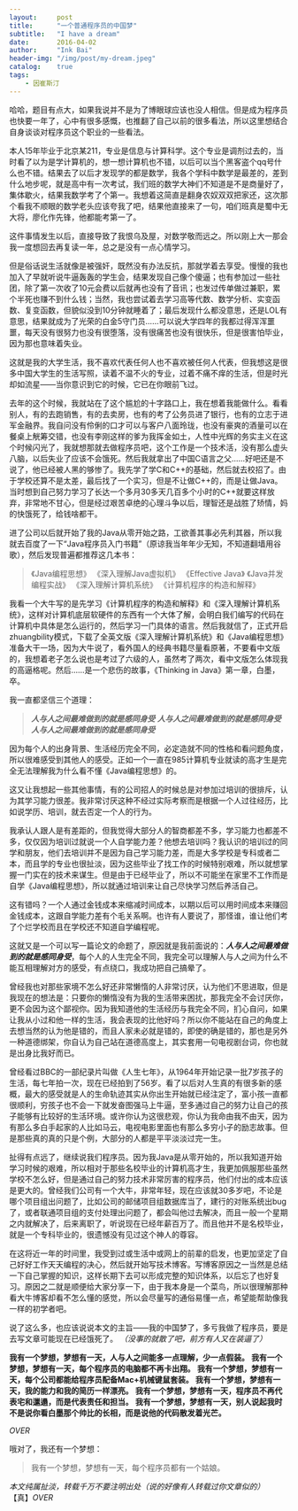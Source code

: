 ```yaml
---
layout:     post
title:      "一个普通程序员的中国梦"
subtitle:   "I have a dream"
date:       2016-04-02
author:     "Ink Bai"
header-img: "/img/post/my-dream.jpeg"
catalog:    true
tags:
    - 因崔斯汀
---
```


哈哈，题目有点大，如果我说并不是为了博眼球应该也没人相信。但是成为程序员也快要一年了，心中有很多感慨，也推翻了自己以前的很多看法，所以这里想结合自身谈谈对程序员这个职业的一些看法。

本人15年毕业于北京某211，专业是信息与计算科学。这个专业是调剂过去的，当时看了以为是学计算机的，想一想计算机也不错，以后可以当个黑客盗个qq号什么也不错。结果去了以后才发现学的都是数学，我各个学科中数学是最差的，差到什么地步呢，就是高中有一次考试，我们班的数学大神们不知道是不是商量好了，集体歇火，结果我数学考了个第一。我想着这简直是翻身农奴双双把家还，这次那个看我不顺眼的数学老头应该夸我了吧，结果他直接来了一句，咱们班真是蜀中无大将，廖化作先锋，他都能考第一了。

这件事情发生以后，直接导致了我恨乌及屋，对数学敬而远之。所以刚上大一那会我一度想回去再复读一年，总之是没有一点心情学习。

但是俗话说生活就像是被强奸，既然没有办法反抗，那就学着去享受。慢慢的我也加入了早就听说牛逼轰轰的学生会，结果发现自己像个傻逼；也有参加过一些社团，除了第一次收了10元会费以后就再也没有了音讯；也发过传单做过兼职，累个半死也赚不到什么钱；当然，我也尝试着去学习高等代数、数学分析、实变函数、复变函数，但貌似没到10分钟就睡着了；最后发现什么都没意思，还是LOL有意思，结果就成为了光荣的白金5守门员……可以说大学四年的我都过得浑浑噩噩，每天没有很努力也没有很堕落，没有很痛苦也没有很快乐，但是很害怕毕业，因为那也意味着失业。

这就是我的大学生活，我不喜欢代表任何人也不喜欢被任何人代表，但我想这是很多中国大学生的生活写照，读着不温不火的专业，过着不痛不痒的生活，但是时光却如流星——当你意识到它的时候，它已在你眼前飞过。

去年的这个时候，我就站在了这个尴尬的十字路口上，我在想着我能做什么。看看别人，有的去跑销售，有的去卖房，也有的考了公务员进了银行，也有的立志于进军金融界。我自问没有伶俐的口才可以与客户八面玲珑，也没有豪爽的酒量可以在餐桌上觥筹交错，也没有李刚这样的爹为我挥金如土，人性中光辉的务实主义在这个时候闪光了，我就想那就去做程序员吧，这个工作是一个技术活，没有那么虚头八脑，以后失业了应该不会饿死。然后我就拿出了中国C语言之父……好吧还是不说了，他已经被人黑的够惨了。我先学了学C和C++的基础，然后就去校招了。由于学校还算不是太差，最后找了一个实习，但是不让做C++的，而是让做Java。当时想到自己努力学习了长达一个多月30多天几百多个小时的C++就要这样放弃，非常地不甘心，但是经过艰苦卓绝的心理斗争以后，理智还是战胜了矫情，妈的快饿死了，给钱啥都干。

进了公司以后就开始了我的Java从零开始之路，工欲善其事必先利其器，所以我就去百度了一下“Java程序员入门书籍”（原谅我当年年少无知，不知道翻墙用谷歌），然后发现普遍都推荐这几本书：

> 《Java编程思想》
> 《深入理解Java虚拟机》
> 《Effective Java》
> 《Java并发编程实战》
> 《深入理解计算机系统》
> 《计算机程序的构造和解释》

我看一个大牛写的是先学习《计算机程序的构造和解释》和《深入理解计算机系统》，这样对计算机底层软硬件的东西有一个大体了解，会明白我们编写的代码在计算机中具体是怎么运行的，然后学习一门具体的语言。然后我就信了，正式开启zhuangbility模式，下载了全英文版《深入理解计算机系统》和《Java编程思想》准备大干一场，因为大牛说了，看外国人的经典书籍尽量看原著，不要看中文版的，我想着老子怎么说也是考过了六级的人，虽然考了两次，看中文版怎么体现我的高逼格呢。然后……是一个悲伤的故事，《Thinking in Java》第一章，白墨，卒。

我一直都坚信三个道理：

> ***人与人之间最难做到的就是感同身受***
> ***人与人之间最难做到的就是感同身受***
> ***人与人之间最难做到的就是感同身受***

因为每个人的出身背景、生活经历完全不同，必定造就不同的性格和看问题角度，所以很难感受到其他人的感受。正如一个一直在985计算机专业就读的高才生是完全无法理解我为什么看不懂《Java编程思想》的。

这又让我想起一些其他事情，有的公司招人的时候总是对参加过培训的很排斥，认为其学习能力很差。我非常讨厌这种不经过实际考察而是根据一个人过往经历，比如说学历、培训，就去否定一个人的行为。

我承认人跟人是有差距的，但我觉得大部分人的智商都差不多，学习能力也都差不多，仅仅因为培训过就说一个人自学能力差？他想去培训吗？我认识的培训过的同学和朋友，他们去培训并不是因为自己学习能力差，而是大多学校是专科或者二本，而且学的专业也很扯淡，因为这些毕业了找工作的时候特别艰难，所以就想掌握一门实在的技术来谋生。但是由于已经毕业了，所以不可能坐在家里不工作而是自学《Java编程思想》，所以就通过培训来让自己尽快学习然后养活自己。

这有错吗？一个人通过金钱成本来缩减时间成本，以期以后可以用时间成本来赚回金钱成本，这跟自学能力差有个毛关系啊。也许有人要说了，那怪谁，谁让他们考了个烂学校而且在学校还不知道自学编程呢。

这就又是一个可以写一篇论文的命题了，原因就是我前面说的：***人与人之间最难做到的就是感同身受***，每个人的人生完全不同，我完全可以理解人与人之间为什么不能互相理解对方的感受，有点绕口，我成功把自己搞晕了。

曾经我也对那些家境不怎么好还非常懒惰的人非常讨厌，认为他们不思进取，但是我现在的想法是：只要你的懒惰没有为我的生活带来困扰，那我完全不会讨厌你，更不会因为这个鄙视你。因为我知道他的生活经历与我完全不同，扪心自问，如果让我从小过和他一样的生活，我会表现的比他好吗？所以你不能站在自己的角度上去想当然的认为他是错的，而且人家未必就是错的，即使的确是错的，那也是另外一种道德绑架，你自认为自己站在道德高度上，其实套用一句电视剧台词，你也就是出身比我好而已。

曾经看过BBC的一部纪录片叫做《人生七年》，从1964年开始记录一批7岁孩子的生活，每七年拍一次，现在已经拍到了56岁。看了以后对人生真的有很多新的感概，最大的感受就是人的生命轨迹其实从你出生开始就已经注定了，富小孩一直都很顺利，穷孩子也不会一下就发奋图强马上牛逼，至多通过自己的努力让自己的孩子能够有比较好的生活环境。或许你认为这很悲观，你认为我命由我不由天，因为有那么多白手起家的人比如马云，电视电影里面也有那么多穷小子的励志故事。但是那些真的真的只是个例，大部分的人都是平平淡淡过完一生。

扯得有点远了，继续说我们程序员。因为我Java是从零开始的，所以我知道开始学习时候的艰难，所以相对于那些名校毕业的计算机高才生，我更加佩服那些虽然学校不怎么好，但是通过自己的努力技术非常厉害的程序员，他们付出的成本应该是更大的。曾经我们公司有一个大牛，非常年轻，现在应该就30多岁吧，不论是哪个项目组出问题了，比如公司的邮储项目组数据库当了，建行的对账系统出bug了，或者联通项目组的支付处理出问题了，都会叫他过去解决，而且一般一个星期之内就解决了，后来离职了，听说现在已经年薪百万了。而且他并不是名校毕业，就是一个专科毕业的，很遗憾没有见过这个神人的尊容。

在这将近一年的时间里，我受到过或生活中或网上的前辈的启发，也更加坚定了自己好好工作天天编程的决心，然后就开始写技术博客。写博客原因之一当然是总结一下自己掌握的知识，这样长期下去可以形成完整的知识体系，以后忘了也好复习。原因之二就是顺便给大家分享一下，由于我本身是一个菜鸟，所以很理解那种看大牛博客却看不怎么懂的感觉，所以会尽量写的通俗易懂一点，希望能帮助像我一样的初学者吧。

说了这么多，也应该说说本文的主旨——我的中国梦了，多亏我做了程序员，要是去写文章可能现在已经饿死了。
*（没事的就散了吧，前方有人又在装逼了）*

**我有一个梦想，梦想有一天，人与人之间能多一点理解，少一点假装。**
**我有一个梦想，梦想有一天，每个程序员的电脑都不再卡出翔。**
**我有一个梦想，梦想有一天，每个公司都能给程序员配备Mac+机械键鼠套装。**
**我有一个梦想，梦想有一天，我的能力和我的简历一样漂亮。**
**我有一个梦想，梦想有一天，程序员不再代表宅和邋遢，而是代表责任和担当。**
**我有一个梦想，梦想有一天，别人说起我时不是说你看白墨那个帅比的长相，而是说他的代码散发着光芒。**

*OVER*

哦对了，我还有一个梦想：

> 我有一个梦想，梦想有一天，每个程序员都有一个姑娘。

*本文纯属扯淡，转载千万不要注明出处（说的好像有人转载过你文章似的）*
【真】*OVER*
